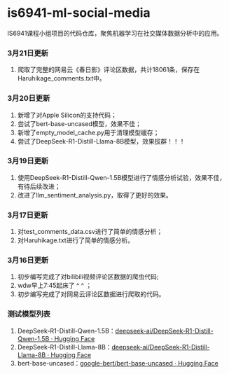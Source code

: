 # is6941-ml-social-media

IS6941课程小组项目的代码仓库，聚焦机器学习在社交媒体数据分析中的应用。

### 3月21日更新

1. 爬取了完整的网易云《春日影》评论区数据，共计18061条，保存在Haruhikage_comments.txt中。

### 3月20日更新

1. 新增了对Apple Silicon的支持代码；
2. 尝试了bert-base-uncased模型，效果不佳；
3. 新增了empty_model_cache.py用于清理模型缓存；
4. 尝试了DeepSeek-R1-Distill-Llama-8B模型，效果拔群！！！

### 3月19日更新

1. 使用DeepSeek-R1-Distill-Qwen-1.5B模型进行了情感分析试验，效果不佳，有待后续改进；
2. 改进了llm_sentiment_analysis.py，取得了更好的效果。

### 3月17日更新

1. 对test_comments_data.csv进行了简单的情感分析；
2. 对Haruhikage.txt进行了简单的情感分析。

### 3月16日更新

1. 初步编写完成了对bilibili视频评论区数据的爬虫代码;
2. wdw早上7:45起床了 ^ ^ ；
3. 初步编写完成了对网易云评论区数据进行爬取的代码。

### 测试模型列表

1. DeepSeek-R1-Distill-Qwen-1.5B：[deepseek-ai/DeepSeek-R1-Distill-Qwen-1.5B · Hugging Face](https://huggingface.co/deepseek-ai/DeepSeek-R1-Distill-Qwen-1.5B)
2. DeepSeek-R1-Distill-Llama-8B：[deepseek-ai/DeepSeek-R1-Distill-Llama-8B · Hugging Face](https://huggingface.co/deepseek-ai/DeepSeek-R1-Distill-Llama-8B)
3. bert-base-uncased：[google-bert/bert-base-uncased · Hugging Face](https://huggingface.co/google-bert/bert-base-uncased)
